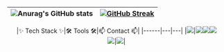 |![Anurag's GitHub stats](https://github-readme-stats.vercel.app/api?username=pgc0419&show_icons=true&theme=default)|[![GitHub Streak](https://streak-stats.demolab.com?user=pgc0419)](https://git.io/streak-stats)|
|------|---|

<div align="center">
|✨ Tech Stack ✨|🛠 Tools 🛠|📫 Contact 📫|
|------|---|---|
|<img src="https://img.shields.io/badge/python-3670A0?style=for-the-badge&logo=python&logoColor=ffdd54" />|<img src="https://img.shields.io/badge/git-F05033.svg?style=for-the-badge&logo=git&logoColor=white" /><img src="https://img.shields.io/badge/github-181717.svg?style=for-the-badge&logo=github&logoColor=white" /><img src="https://img.shields.io/badge/Notion-F3F3F3.svg?style=for-the-badge&logo=notion&logoColor=black" /><br><img src="https://img.shields.io/badge/Django-2C2C32.svg?style=for-the-badge&logo=django&logoColor=22ABF3" />|<a href="https://pgc0419.tistory.com/" target="_blank"><img src="https://img.shields.io/badge/Tistory-F36D5D?style=for-the-badge&logo=Tistory&logoColor=000000"/></a>|
</div>

<!--
**pgc0419/pgc0419** is a ✨ _special_ ✨ repository because its `README.md` (this file) appears on your GitHub profile.

Here are some ideas to get you started:

- 🔭 I’m currently working on ...
- 🌱 I’m currently learning ...
- 👯 I’m looking to collaborate on ...
- 🤔 I’m looking for help with ...
- 💬 Ask me about ...
- 📫 How to reach me: ...
- 😄 Pronouns: ...
- ⚡ Fun fact: ...
-->
